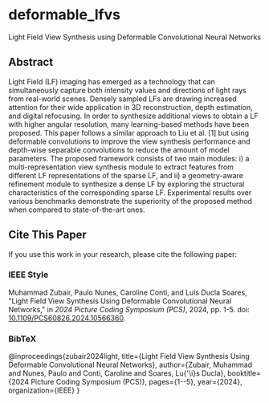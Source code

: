 # deformable_lfvs
Light Field View Synthesis using Deformable Convolutional Neural Networks
## Abstract
Light Field (LF) imaging has emerged as a technology that can simultaneously capture both intensity values and directions of light rays from real-world scenes. Densely sampled LFs are drawing increased attention for their wide application in 3D reconstruction, depth estimation, and digital refocusing. In order to synthesize additional views to obtain a LF with higher angular resolution, many learning-based methods have been proposed. This paper follows a similar approach to Liu et al. [1] but using deformable convolutions to improve the view synthesis performance and depth-wise separable convolutions to reduce the amount of model parameters. The proposed framework consists of two main modules: i) a multi-representation view synthesis module to extract features from different LF representations of the sparse LF, and ii) a geometry-aware refinement module to synthesize a dense LF by exploring the structural characteristics of the corresponding sparse LF. Experimental results over various benchmarks demonstrate the superiority of the proposed method when compared to state-of-the-art ones. 
## Cite This Paper

If you use this work in your research, please cite the following paper:

### IEEE Style
Muhammad Zubair, Paulo Nunes, Caroline Conti, and Luís Ducla Soares, "Light Field View Synthesis Using Deformable Convolutional Neural Networks," in *2024 Picture Coding Symposium (PCS)*, 2024, pp. 1-5. doi: [10.1109/PCS60826.2024.10566360](https://doi.org/10.1109/PCS60826.2024.10566360).

### BibTeX
@inproceedings{zubair2024light,
  title={Light Field View Synthesis Using Deformable Convolutional Neural Networks},
  author={Zubair, Muhammad and Nunes, Paulo and Conti, Caroline and Soares, Lu{\'\i}s Ducla},
  booktitle={2024 Picture Coding Symposium (PCS)},
  pages={1--5},
  year={2024},
  organization={IEEE}
}
